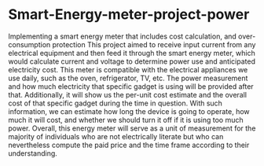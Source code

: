 # Smart-Energy-meter-project-power
Implementing a smart energy meter that includes cost calculation, and over-consumption protection
This project aimed to receive input current from any electrical 
equipment and then feed it through the smart energy meter, which would calculate 
current and voltage to determine power use and anticipated electricity cost.
This meter is compatible with the electrical appliances we use daily, such as the
oven, refrigerator, TV, etc. The power measurement and how much 
electricity that specific gadget is using will be provided after that. Additionally, it 
will show us the per-unit cost estimate and the overall cost of that specific gadget 
during the time in question. With such information, we can estimate how long the 
device is going to operate, how much it will cost, and whether we should turn it off 
if it is using too much power.
Overall, this energy meter will serve as a unit of measurement for the majority of 
individuals who are not electrically literate but who can nevertheless compute the 
paid price and the time frame according to their understanding.
